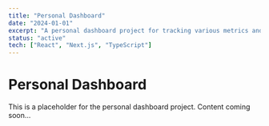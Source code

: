 ```yaml
---
title: "Personal Dashboard"
date: "2024-01-01"
excerpt: "A personal dashboard project for tracking various metrics and data."
status: "active"
tech: ["React", "Next.js", "TypeScript"]
---
```


# Personal Dashboard

This is a placeholder for the personal dashboard project. Content coming soon...
